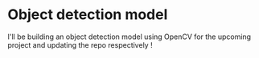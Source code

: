 # Object detection model

I'll be building an object detection model using OpenCV for the upcoming project and updating the repo respectively !
